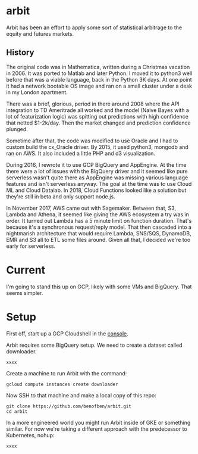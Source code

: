 # arbit

Arbit has been an effort to apply some sort of statistical arbitrage to the equity and futures markets.  

## History
The original code was in Mathematica, written during a Christmas vacation in 2006.  It was ported to Matlab and later Python.  I moved it to python3 well before that was a viable language, back in the Python 3K days.  At one point it had a network bootable OS image and ran on a small cluster under a desk in my London apartment.  

There was a brief, glorious, period in there around 2008 where the API integration to TD Ameritrade all worked and the model (Naive Bayes with a lot of featurization logic) was spitting out predictions with high confidence that netted $1-2k/day.  Then the market changed and prediction confidence plunged.

Sometime after that, the code was modified to use Oracle and I had to custom build the cx_Oracle driver.  By 2015, it used python3, mongodb and ran on AWS.  It also included a little PHP and d3 visualization.

During 2016, I rewrote it to use GCP BigQuery and AppEngine.  At the time there were a lot of issues with the BigQuery driver and it seemed like pure serverless wasn't quite there as AppEngine was missing various language features and isn't serverless anyway.  The goal at the time was to use Cloud ML and Cloud Datalab.  In 2018, Cloud Functions looked like a solution but they're still in beta and only support node.js.

In November 2017, AWS came out with Sagemaker.  Between that, S3, Lambda and Athena, it seemed like giving the AWS ecosystem a try was in order.  It turned out Lambda has a 5 minute limit on function duration.  That's because it's a synchronous request/reply model.  That then cascaded into a nightmarish architecture that would require Lambda, SNS/SQS, DynamoDB, EMR and S3 all to ETL some files around.  Given all that, I decided we're too early for serverless.

# Current

I'm going to stand this up on GCP, likely with some VMs and BigQuery.  That seems simpler.

# Setup

First off, start up a GCP Cloudshell in the [console](https://console.cloud.google.com/).  

Arbit requires some BigQuery setup.  We need to create a dataset called downloader.

    xxxx

Create a machine to run Arbit with the command:

    gcloud compute instances create downloader

Now SSH to that machine and make a local copy of this repo:

    git clone https://github.com/benofben/arbit.git
    cd arbit

In a more engineered world you might run Arbit inside of GKE or something similar.  For now we're taking a different approach with the predecessor to Kubernetes, nohup:

    xxxx
